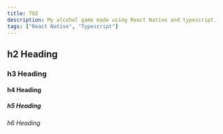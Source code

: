 ```yaml
---
title: TOZ
description: My alcohol game made using React Native and typescript.
tags: ["React Native", "Typescript"]
---
```


## h2 Heading

### h3 Heading

#### h4 Heading

##### h5 Heading

###### h6 Heading
